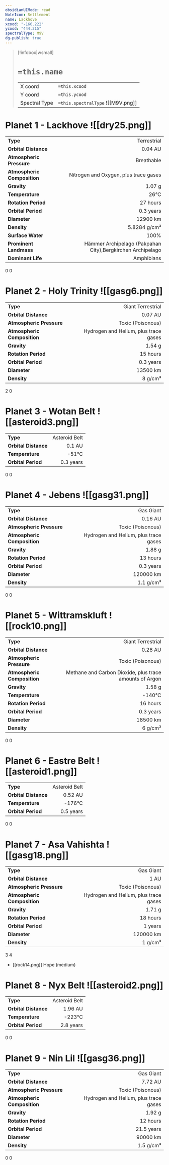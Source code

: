 ```yaml
---
obsidianUIMode: read
NoteIcon: Settlement
name: Lackhove
xcood: "-166.222"
ycood: "444.215"
spectralType: M9V
dg-publish: true
---
```

> [!infobox|wsmall]
> # `=this.name`
> | | |
> | - | - |
> | X coord | `=this.xcood` |
> | Y coord| `=this.ycood` |
> | Spectral Type | `=this.spectralType` ![[M9V.png]] |

# Planet 1 - Lackhove ![[dry25.png]]
|                             |                           |
| --------------------------- | -------------------------:|
| **Type**                    |             Terrestrial |
| **Orbital Distance**        |   0.04 AU |
| **Atmospheric Pressure**    |       Breathable |
| **Atmospheric Composition** |      Nitrogen and Oxygen, plus trace gases |
| **Gravity**                 |        1.07 g |
| **Temperature**             |    26°C |
| **Rotation Period**         |  27 hours |
| **Orbital Period** | 0.3 years |
| **Diameter**                |      12900 km | 
| **Density**                 |    5.8284 g/cm³ |
| **Surface Water**           |           100% | 
| **Prominent Landmass**      |         Hämmer Archipelago (Pakpahan City),Bergkirchen Archipelago | 
| **Dominant Life**           |         Amphibians |



0
0



# Planet 2 - Holy Trinity ![[gasg6.png]]
|                             |                           |
| --------------------------- | -------------------------:|
| **Type**                    |             Giant Terrestrial |
| **Orbital Distance**        |   0.07 AU |
| **Atmospheric Pressure**    |       Toxic (Poisonous) |
| **Atmospheric Composition** |      Hydrogen and Helium, plus trace gases |
| **Gravity**                 |        1.54 g |
| **Rotation Period**         |  15 hours |
| **Orbital Period** | 0.3 years |
| **Diameter**                |      13500 km | 
| **Density**                 |    8 g/cm³ |



2
0



# Planet 3 - Wotan Belt ![[asteroid3.png]]
|                             |                           |
| --------------------------- | -------------------------:|
| **Type**                    |             Asteroid Belt |
| **Orbital Distance**        |   0.1 AU |
| **Temperature**             |    -51°C |
| **Orbital Period** | 0.3 years |



0
0



# Planet 4 - Jebens ![[gasg31.png]]
|                             |                           |
| --------------------------- | -------------------------:|
| **Type**                    |             Gas Giant |
| **Orbital Distance**        |   0.16 AU |
| **Atmospheric Pressure**    |       Toxic (Poisonous) |
| **Atmospheric Composition** |      Hydrogen and Helium, plus trace gases |
| **Gravity**                 |        1.88 g |
| **Rotation Period**         |  13 hours |
| **Orbital Period** | 0.3 years |
| **Diameter**                |      120000 km | 
| **Density**                 |    1.1 g/cm³ |



0
0



# Planet 5 - Wittramskluft ![[rock10.png]]
|                             |                           |
| --------------------------- | -------------------------:|
| **Type**                    |             Giant Terrestrial |
| **Orbital Distance**        |   0.28 AU |
| **Atmospheric Pressure**    |       Toxic (Poisonous) |
| **Atmospheric Composition** |      Methane and Carbon Dioxide, plus trace amounts of Argon |
| **Gravity**                 |        1.58 g |
| **Temperature**             |    -140°C |
| **Rotation Period**         |  16 hours |
| **Orbital Period** | 0.3 years |
| **Diameter**                |      18500 km | 
| **Density**                 |    6 g/cm³ |



0
0



# Planet 6 - Eastre Belt ![[asteroid1.png]]
|                             |                           |
| --------------------------- | -------------------------:|
| **Type**                    |             Asteroid Belt |
| **Orbital Distance**        |   0.52 AU |
| **Temperature**             |    -176°C |
| **Orbital Period** | 0.5 years |



0
0



# Planet 7 - Asa Vahishta ![[gasg18.png]]
|                             |                           |
| --------------------------- | -------------------------:|
| **Type**                    |             Gas Giant |
| **Orbital Distance**        |   1 AU |
| **Atmospheric Pressure**    |       Toxic (Poisonous) |
| **Atmospheric Composition** |      Hydrogen and Helium, plus trace gases |
| **Gravity**                 |        1.71 g |
| **Rotation Period**         |  18 hours |
| **Orbital Period** | 1 years |
| **Diameter**                |      120000 km | 
| **Density**                 |    1 g/cm³ |



3
4

- [[rock14.png]] Hope (medium)

# Planet 8 - Nyx Belt ![[asteroid2.png]]
|                             |                           |
| --------------------------- | -------------------------:|
| **Type**                    |             Asteroid Belt |
| **Orbital Distance**        |   1.96 AU |
| **Temperature**             |    -223°C |
| **Orbital Period** | 2.8 years |



0
0



# Planet 9 - Nin Lil ![[gasg36.png]]
|                             |                           |
| --------------------------- | -------------------------:|
| **Type**                    |             Gas Giant |
| **Orbital Distance**        |   7.72 AU |
| **Atmospheric Pressure**    |       Toxic (Poisonous) |
| **Atmospheric Composition** |      Hydrogen and Helium, plus trace gases |
| **Gravity**                 |        1.92 g |
| **Rotation Period**         |  12 hours |
| **Orbital Period** | 21.5 years |
| **Diameter**                |      90000 km | 
| **Density**                 |    1.5 g/cm³ |



0
0



